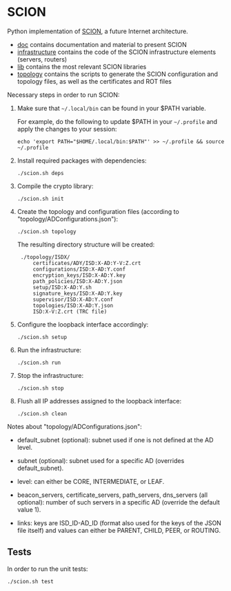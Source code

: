 SCION
=====

Python implementation of [SCION](http://www.netsec.ethz.ch/research/SCION), a future Internet architecture.

* [doc](/doc) contains documentation and material to present SCION
* [infrastructure](/infrastructure) contains the code of the SCION infrastructure elements (servers, routers)
* [lib](/lib) contains the most relevant SCION libraries
* [topology](/topology) contains the scripts to generate the SCION configuration and topology files, as well as the certificates and ROT files

Necessary steps in order to run SCION:

1. Make sure that `~/.local/bin` can be found in your $PATH variable. 

	For example, do the following to update $PATH in your `~/.profile` and apply the changes to your session:

	`echo 'export PATH="$HOME/.local/bin:$PATH"' >> ~/.profile && source ~/.profile`
	
2. Install required packages with dependencies:

	`./scion.sh deps`

3. Compile the crypto library:

	`./scion.sh init`

4. Create the topology and configuration files (according to "topology/ADConfigurations.json"):

	`./scion.sh topology`

	The resulting directory structure will be created:

		./topology/ISDX/
			certificates/ADY/ISD:X-AD:Y-V:Z.crt
			configurations/ISD:X-AD:Y.conf
			encryption_keys/ISD:X-AD:Y.key
			path_policies/ISD:X-AD:Y.json
			setup/ISD:X-AD:Y.sh
			signature_keys/ISD:X-AD:Y.key
			supervisor/ISD:X-AD:Y.conf
			topologies/ISD:X-AD:Y.json
			ISD:X-V:Z.crt (TRC file)

5. Configure the loopback interface accordingly:

 	`./scion.sh setup`

6. Run the infrastructure:

	`./scion.sh run`

7. Stop the infrastructure:

	`./scion.sh stop`

8. Flush all IP addresses assigned to the loopback interface:

	`./scion.sh clean`


Notes about "topology/ADConfigurations.json":

* default_subnet (optional): subnet used if one is not defined at the AD level.

* subnet (optional): subnet used for a specific AD (overrides default_subnet).

* level: can either be CORE, INTERMEDIATE, or LEAF.

* beacon_servers, certificate_servers, path_servers, dns_servers (all optional): number of such servers in a specific AD (override the default value 1).

* links: keys are ISD_ID-AD_ID (format also used for the keys of the JSON file itself) and values can either be PARENT, CHILD, PEER, or ROUTING.
 
## Tests

In order to run the unit tests:

  `./scion.sh test`

